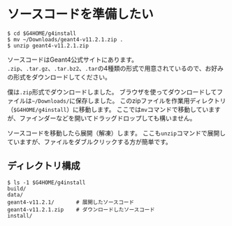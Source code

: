 # ソースコードを準備したい

```console
$ cd $G4HOME/g4install
$ mv ~/Downloads/geant4-v11.2.1.zip .
$ unzip geant4-v11.2.1.zip
```

ソースコードはGeant4公式サイトにあります。
``.zip``、``.tar.gz``、``.tar.bz2``、``.tar``の4種類の形式で用意されているので、お好みの形式をダウンロードしてください。

僕は``.zip``形式でダウンロードしました。
ブラウザを使ってダウンロードしてファイルは``~/Downloads/``に保存しました。
このzipファイルを作業用ディレクトリ（``$G4HOME/g4install``）に移動します。
ここでは``mv``コマンドで移動していますが、ファインダーなどを開いてドラッグドロップしても構いません。

ソースコードを移動したら展開（解凍）します。
ここも``unzip``コマンドで展開していますが、ファイルをダブルクリックする方が簡単です。

## ディレクトリ構成

```console
$ ls -1 $G4HOME/g4install
build/
data/
geant4-v11.2.1/       # 展開したソースコード
geant4-v11.2.1.zip    # ダウンロードしたソースコード
install/
```
